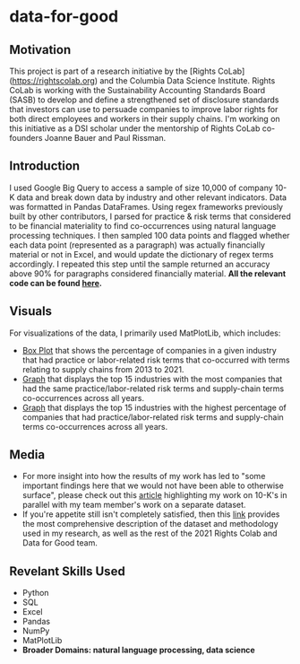 # data-for-good
## Motivation
This project is part of a research initiative by the [Rights CoLab] (https://rightscolab.org) and the Columbia Data Science Institute. Rights CoLab is working with the Sustainability Accounting Standards Board (SASB) to develop and define a strengthened set of disclosure standards that investors can use to persuade companies to improve labor rights for both direct employees and workers in their supply chains. I'm working on this initiative as a DSI scholar under the mentorship of Rights CoLab co-founders Joanne Bauer and Paul Rissman.
## Introduction
I used Google Big Query to access a sample of size 10,000 of company 10-K data and break down data by industry and other relevant indicators. Data was formatted in Pandas DataFrames. Using regex frameworks previously built by other contributors, I parsed for practice & risk terms that considered to be financial materiality to find co-occurrences using natural language processing techniques. I then sampled 100 data points and flagged whether each data point (represented as a paragraph) was actually financially material or not in Excel, and would update the dictionary of regex terms accordingly. I repeated this step until the sample returned an accuracy above 90% for paragraphs considered financially material. **All the relevant code can be found [here](https://github.com/jat2211/data-for-good/blob/main/10K_Labor_Practices.ipynb).**
## Visuals
For visualizations of the data, I primarily used MatPlotLib, which includes:
- [Box Plot](https://github.com/jat2211/data-for-good/blob/main/Screen%20Shot%202021-12-22%20at%202.48.34%20AM.png) that shows the percentage of companies in a given industry that had practice or labor-related risk terms that co-occurred with terms relating to supply chains from 2013 to 2021.
- [Graph](https://github.com/jat2211/data-for-good/blob/main/numcomp_chart.png) that displays the top 15 industries with the most companies that had the same practice/labor-related risk terms and supply-chain terms co-occurrences across all years.
- [Graph](https://github.com/jat2211/data-for-good/blob/main/pct_chart.png) that displays the top 15 industries with the highest percentage of companies that had practice/labor-related risk terms and supply-chain terms co-occurrences across all years.
## Media
- For more insight into how the results of my work has led to "some important findings here that we would not have been able to otherwise surface", please check out this [article](https://rightscolab.org/applying-our-methods-to-advance-standard-setting-for-diversity-equity-inclusion-dei/) highlighting my work on 10-K's in parallel with my team member's work on a separate dataset.
- If you're appetite still isn't completely satisfied, then this [link](https://rightscolab.org/january-2022-update-on-automating-research-to-identify-financially-material-disclosure-topics/) provides the most comprehensive description of the dataset and methodology used in my research, as well as the rest of the 2021 Rights Colab and Data for Good team.
## Revelant Skills Used
- Python
- SQL
- Excel
- Pandas
- NumPy
- MatPlotLib
- **Broader Domains: natural language processing, data science**
